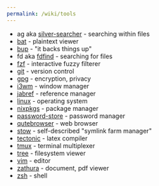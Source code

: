 ```yaml
---
permalink: /wiki/tools
---
```


* ag aka [silver-searcher](https://geoff.greer.fm/ag/) - searching within files
* [bat](https://github.com/sharkdp/bat) - plaintext viewer
* [bup](https://bup.github.io/) - "it backs things up"
* fd aka [fdfind](https://github.com/sharkdp/fd) - searching for files
* [fzf](https://github.com/junegunn/fzf) - interactive fuzzy filterer
* [git](https://git-scm.com/) - version control
* [gpg](https://gnupg.org/) - encryption, privacy
* [i3wm](https://i3wm.org/) - window manager
* [jabref](https://www.jabref.org/) - reference manager
* [linux](https://kernel.org/) - operating system
* [nixpkgs](https://nixos.org/) - package manager
* [password-store](https://www.passwordstore.org/) - password manager
* [qutebrowser](https://qutebrowser.org/) - web browser
* [stow](https://www.gnu.org/software/stow/) - self-described "symlink farm manager"
* [tectonic](https://tectonic-typesetting.github.io/) - latex compiler
* [tmux](https://github.com/tmux/tmux/wiki) - terminal multiplexer
* [tree](http://mama.indstate.edu/users/ice/tree/) - filesystem viewer
* [vim](/wiki/vim) - editor
* [zathura](https://pwmt.org/projects/zathura/) - document, pdf viewer
* [zsh](https://www.zsh.org/) - shell
